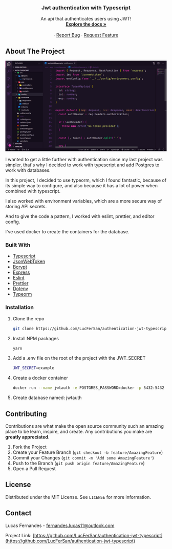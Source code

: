 <p align="center">
  <h3 align="center">Jwt authentication with Typescript</h3>

  <p align="center">
    An api that authenticates users using JWT!
    <br />
    <a href="https://github.com/LucFerSan/authentication-jwt-typescript"><strong>Explore the docs »</strong></a>
    <br />
    <br />
    ·
    <a href="https://github.com/LucFerSan/authentication-jwt-typescript/issues">Report Bug</a>
    ·
    <a href="https://github.com/LucFerSan/authentication-jwt-typescript/issues">Request Feature</a>
  </p>
</p>

## About The Project

![Jwt authentication typescript](.github/jwt-auth.png)

I wanted to get a little further with authentication since my last project was simpler, that's why I decided to work with typescript and add Postgres to work with databases.

In this project, I decided to use typeorm, which I found fantastic, because of its simple way to configure, and also because it has a lot of power when combined with typescript.

I also worked with environment variables, which are a more secure way of storing API secrets.

And to give the code a pattern, I worked with eslint, prettier, and editor config.

I've used docker to create the containers for the database.

### Built With

- [Typescript](https://www.typescriptlang.org/)
- [JsonWebToken](https://www.npmjs.com/package/jsonwebtoken)
- [Bcrypt](https://www.npmjs.com/package/bcrypt)
- [Express](https://www.npmjs.com/package/express)
- [Eslint](https://eslint.org/)
- [Prettier](https://prettier.io/)
- [Dotenv](https://www.npmjs.com/package/dotenv)
- [Typeorm](https://typeorm.io/#/)

### Installation

1. Clone the repo
   ```sh
   git clone https://github.com/LucFerSan/authentication-jwt-typescript
   ```
2. Install NPM packages
   ```sh
   yarn
   ```
3. Add a .env file on the root of the project with the JWT_SECRET
   ```sh
   JWT_SECRET=example
   ```
4. Create a docker container
   ```sh
   docker run --name jwtauth -e POSTGRES_PASSWORD=docker -p 5432:5432 -d postgres
   ```
5. Create database named: jwtauth

## Contributing

Contributions are what make the open source community such an amazing place to be learn, inspire, and create. Any contributions you make are **greatly appreciated**.

1. Fork the Project
2. Create your Feature Branch (`git checkout -b feature/AmazingFeature`)
3. Commit your Changes (`git commit -m 'Add some AmazingFeature'`)
4. Push to the Branch (`git push origin feature/AmazingFeature`)
5. Open a Pull Request

## License

Distributed under the MIT License. See `LICENSE` for more information.

## Contact

Lucas Fernandes - fernandes.lucas11@outlook.com

Project Link: [https://github.com/LucFerSan/authentication-jwt-typescript](https://github.com/LucFerSan/authentication-jwt-typescript)
